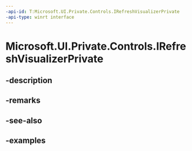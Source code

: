 ```yaml
---
-api-id: T:Microsoft.UI.Private.Controls.IRefreshVisualizerPrivate
-api-type: winrt interface
---
```


# Microsoft.UI.Private.Controls.IRefreshVisualizerPrivate

<!--
public interface IRefreshVisualizerPrivate
-->


## -description

## -remarks

## -see-also

## -examples



